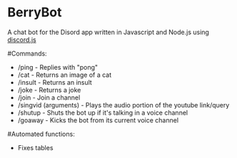 # BerryBot
A chat bot for the Disord app written in Javascript and Node.js using <a href="https://github.com/hydrabolt/discord.js/">discord.js</a>

#Commands:
- /ping - Replies with "pong"
- /cat - Returns an image of a cat
- /insult - Returns an insult
- /joke - Returns a joke
- /join - Join a channel
- /singvid (arguments) - Plays the audio portion of the youtube link/query
- /shutup - Shuts the bot up if it's talking in a voice channel
- /goaway - Kicks the bot from its current voice channel

#Automated functions:
- Fixes tables
